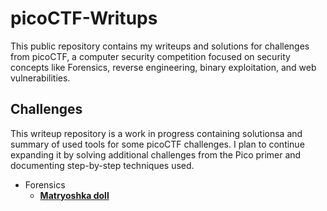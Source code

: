 # picoCTF-Writups
This public repository contains my writeups and solutions for challenges from picoCTF, a computer security competition focused on security concepts like Forensics, reverse engineering, binary exploitation, and web vulnerabilities.
## Challenges ##

This writeup repository is a work in progress containing solutionsa and summary of used tools for some picoCTF challenges. I plan to continue expanding it by solving additional challenges from the Pico primer and documenting step-by-step techniques used.

* Forensics
  * **[Matryoshka doll](Forensics/Matryoshka%20doll/Matryoshka%20doll)**
